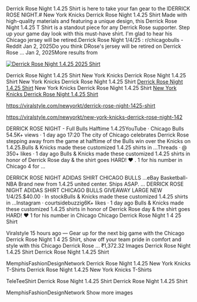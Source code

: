 Derrick Rose Night 1.4.25 Shirt is here to take your fan gear to the lDERRICK ROSE NIGHT.# New York Knicks Derrick Rose Night 1.4.25 Shirt Made with high-quality materials and featuring a unique design, this Derrick Rose Night 1.4.25 T Shirt is a standout piece for any Derrick Rose supporter. Step up your game day look with this must-have shirt. I'm glad to hear his Chicago jersey will be retired.Derrick Rose Night 1/4/25 : r/chicagobulls - Reddit Jan 2, 2025Do you think DRose's jersey will be retired on Derrick Rose ... Jan 2, 2025More results from


<a href="https://viralstyle.com/newyorkt/derrick-rose-night-1425-shirt"><img src="https://imagecdn.hmmla.com/2025/01/Derrick-Rose-Night-1.4.25-2025-shirt.jpg" alt="Derrick Rose Night 1.4.25 2025 Shirt" /></a>


Derrick Rose Night 1.4.25 Shirt New York Knicks Derrick Rose Night 1.4.25 Shirt New York Knicks Derrick Rose Night 1.4.25 Shirt
<a href="https://viralstyle.com/newyorkt/derrick-rose-night-1425-shirt">Derrick Rose Night 1.4.25 Shirt</a>
New York Knicks Derrick Rose Night 1.4.25 Shirt
<a href="https://viralstyle.com/newyorkt/new-york-knicks-derrick-rose-night-142">New York Knicks Derrick Rose Night 1.4.25 Shirt</a>


https://viralstyle.com/newyorkt/derrick-rose-night-1425-shirt

https://viralstyle.com/newyorkt/new-york-knicks-derrick-rose-night-142

DERRICK ROSE NIGHT - Full Bulls Halftime 1.4.25YouTube · Chicago Bulls 54.5K+ views · 1 day ago 17:20 The city of Chicago celebrates Derrick Rose stepping away from the game at halftime of the Bulls win over the Knicks on 1.4.25.Bulls & Knicks made these customized 1.4.25 shirts in ...Threads · @ 350+ likes · 1 day ago Bulls & Knicks made these customized 1.4.25 shirts in honor of Derrick Rose day & the shirt goes HARD! ❤️ . 1 for his number in Chicago 4 for ...

DERRICK ROSE NIGHT ADIDAS SHIRT CHICAGO BULLS ...eBay Basketball-NBA Brand new from 1.4.25 united center. Ships ASAP. ... DERRICK ROSE NIGHT ADIDAS SHIRT CHICAGO BULLS GIVEAWAY LARGE NEW 1/4/25.$40.00 · In stockBulls & Knicks made these customized 1.4.25 shirts in ...Instagram · courtsidebuzzig6K+ likes · 1 day ago Bulls & Knicks made these customized 1.4.25 shirts in honor of Derrick Rose day & the shirt goes HARD! ❤️ 1 for his number in Chicago Chicago Derrick Rose Night 1 4 25 Shirt

Viralstyle 15 hours ago — Gear up for the next big game with the Chicago Derrick Rose Night 1 4 25 Shirt, show off your team pride in comfort and style with this Chicago Derrick Rose ... ₹1,372.32 Images Derrick Rose Night 1.4.25 Shirt Derrick Rose Night 1.4.25 Shirt

MemphisFashionDesignNetwork Derrick Rose Night 1.4.25 New York Knicks T-Shirts Derrick Rose Night 1.4.25 New York Knicks T-Shirts

TeleTeeShirt Derrick Rose Night 1.4.25 Shirt Derrick Rose Night 1.4.25 Shirt

MemphisFashionDesignNetwork Show more images
